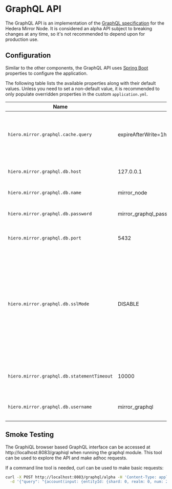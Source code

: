 # GraphQL API

The GraphQL API is an implementation of the [GraphQL specification](https://spec.graphql.org/) for the Hedera Mirror
Node. It is considered an alpha API subject to breaking changes at any time, so it's not recommended to depend upon
for production use.

## Configuration

Similar to the other components, the GraphQL API uses [Spring Boot](https://spring.io/projects/spring-boot) properties
to configure the application.

The following table lists the available properties along with their default values. Unless you need to set a non-default
value, it is recommended to only populate overridden properties in the custom `application.yml`.

| Name                                       | Default                                          | Description                                                                                                                                                                                   |
| ------------------------------------------ | ------------------------------------------------ | --------------------------------------------------------------------------------------------------------------------------------------------------------------------------------------------- |
| `hiero.mirror.graphql.cache.query`         | expireAfterWrite=1h,maximumSize=1000,recordStats | The Caffeine cache expression to use to configure the query parser cache.                                                                                                                     |
| `hiero.mirror.graphql.db.host`             | 127.0.0.1                                        | The IP or hostname used to connect to the database.                                                                                                                                           |
| `hiero.mirror.graphql.db.name`             | mirror_node                                      | The name of the database.                                                                                                                                                                     |
| `hiero.mirror.graphql.db.password`         | mirror_graphql_pass                              | The database password used to connect to the database.                                                                                                                                        |
| `hiero.mirror.graphql.db.port`             | 5432                                             | The port used to connect to the database.                                                                                                                                                     |
| `hiero.mirror.graphql.db.sslMode`          | DISABLE                                          | The ssl level of protection against eavesdropping, man-in-the-middle (MITM) and impersonation on the db connection. Accepts either DISABLE, ALLOW, PREFER, REQUIRE, VERIFY_CA or VERIFY_FULL. |
| `hiero.mirror.graphql.db.statementTimeout` | 10000                                            | The maximum amount of time in seconds to wait for a query to finish                                                                                                                           |
| `hiero.mirror.graphql.db.username`         | mirror_graphql                                   | The username used to connect to the database.                                                                                                                                                 |

## Smoke Testing

The GraphiQL browser based GraphQL interface can be accessed at http://localhost:8083/graphiql when running the graphql
module. This tool can be used to explore the API and make adhoc requests.

If a command line tool is needed, curl can be used to make basic requests:

```bash
curl -X POST http://localhost:8083/graphql/alpha -H 'Content-Type: application/json' \
  -d '{"query": "{account(input: {entityId: {shard: 0, realm: 0, num: 2}}) { balance }}"}'
```
